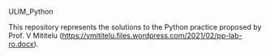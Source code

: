 ULIM_Python

This repository represents the solutions to the Python practice proposed by Prof. V Mititelu (https://vmititelu.files.wordpress.com/2021/02/pp-lab-ro.docx).
